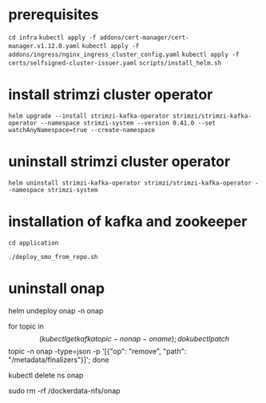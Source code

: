 # prerequisites
`cd infra`
`kubectl apply -f addons/cert-manager/cert-manager.v1.12.0.yaml`
`kubectl apply -f     addons/ingress/nginx_ingress_cluster_config.yaml`
`kubectl apply -f certs/selfsigned-cluster-issuer.yaml`
`scripts/install_helm.sh`

# install strimzi cluster operator
`helm upgrade --install strimzi-kafka-operator strimzi/strimzi-kafka-operator --namespace strimzi-system --version 0.41.0 --set watchAnyNamespace=true --create-namespace`
# uninstall strimzi cluster operator
`helm uninstall strimzi-kafka-operator strimzi/strimzi-kafka-operator --namespace strimzi-system`
# installation of kafka and zookeeper
`cd application`

`./deploy_smo_from_repo.sh`

# uninstall onap
helm undeploy onap -n onap

for topic in $$(kubectl get kafkatopic -n onap -o name); do   kubectl patch $$topic -n onap -type=json -p '[{"op": "remove", "path": "/metadata/finalizers"}]'; done

kubectl delete ns onap

sudo rm -rf /dockerdata-nfs/onap
